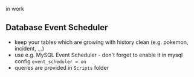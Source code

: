 in work

## Database Event Scheduler
- keep your tables which are growing with history clean (e.g. pokemon, incident, ...)
- use e.g. MySQL Event Scheduler - don't forget to enable it in mysql config `event_scheduler = on`
- queries are provided in `Scripts` folder